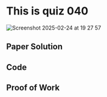 # This is quiz 040
<img width="max" alt="Screenshot 2025-02-24 at 19 27 57" src="https://github.com/user-attachments/assets/ee3d3336-e12b-41c0-acc4-6f9c566022c6" />


## Paper Solution


## Code





## Proof of Work
